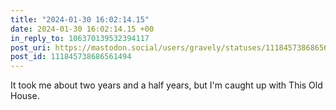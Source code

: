 ```yaml
---
title: "2024-01-30 16:02:14.15"
date: 2024-01-30 16:02:14.15 +00
in_reply_to: 106370139532394117
post_uri: https://mastodon.social/users/gravely/statuses/111845738686561494
post_id: 111845738686561494
---
```

It took me about two years and a half years, but I'm caught up with This Old House.


